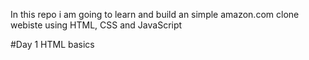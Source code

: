 In this repo i am going to learn and build an simple amazon.com clone webiste using HTML, CSS and JavaScript

#Day 1
HTML basics
